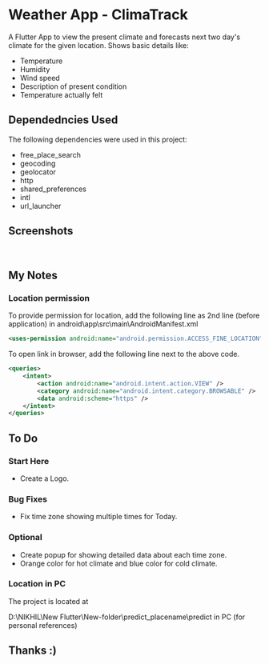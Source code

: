 # Weather App - ClimaTrack

A Flutter App to view the present climate and forecasts next two day's climate for the given location. 
Shows basic details like:
* Temperature
* Humidity
* Wind speed
* Description of present condition
* Temperature actually felt

## Dependedncies Used

The following dependencies were used in this project:
* free_place_search
* geocoding
* geolocator
* http
* shared_preferences
* intl
* url_launcher

## Screenshots

<img> 
<img>

## My Notes

### Location permission

To provide permission for location, add the following line as 2nd line (before application) in android\app\src\main\AndroidManifest.xml

```xml
<uses-permission android:name="android.permission.ACCESS_FINE_LOCATION"/> 
```

To open link in browser, add the following line next to the above code.

```xml
<queries>
    <intent>
        <action android:name="android.intent.action.VIEW" />
        <category android:name="android.intent.category.BROWSABLE" />
        <data android:scheme="https" />
    </intent>
</queries>
```

## To Do

### Start Here
* Create a Logo.

### Bug Fixes
* Fix time zone showing multiple times for Today.

### Optional
* Create popup for showing detailed data about each time zone.
* Orange color for hot climate and blue color for cold climate.

### Location in PC
The project is located at

D:\NIKHIL\New Flutter\New-folder\predict_placename\predict in PC (for personal references)


## Thanks :)

